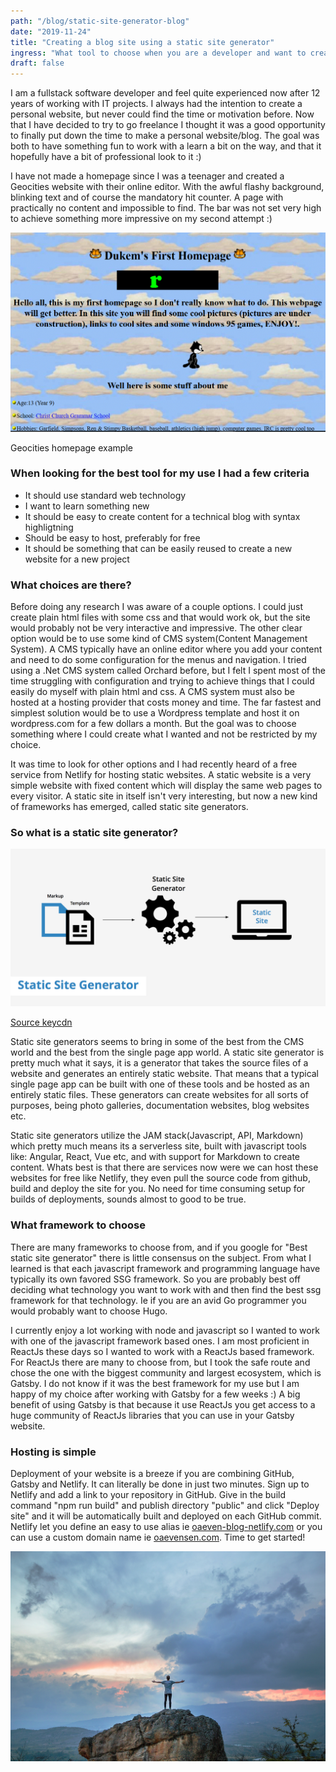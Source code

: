```yaml
---
path: "/blog/static-site-generator-blog"
date: "2019-11-24"
title: "Creating a blog site using a static site generator"
ingress: "What tool to choose when you are a developer and want to create your own website. Something that is fun to learn from but also advanced enough so you are able to create what you want"
draft: false
---
```


I am a fullstack software developer and feel quite experienced now after 12 years of working with IT projects. I always had the intention to create a personal website, but never could find the time or motivation before. Now that I have decided to try to go freelance I thought it was a good opportunity to finally put down the time to make a personal website/blog. The goal was both to have something fun to work with a learn a bit on the way, and that it hopefully have a bit of professional look to it :)

I have not made a homepage since I was a teenager and created a Geocities website with their online editor. With the awful flashy background, blinking text and of course the mandatory hit counter. A page with practically no content and impossible to find. The bar was not set very high to achieve something more impressive on my second attempt :)

![Typical Geocities webpage](./images/geocities-example1.png)
<p class="markdown-source-link">Geocities homepage example</p>

### When looking for the best tool for my use I had a few criteria

* It should use standard web technology
* I want to learn something new
* It should be easy to create content for a technical blog with syntax highligtning
* Should be easy to host, preferably for free
* It should be something that can be easily reused to create a new website for a new project

### What choices are there?

Before doing any research I was aware of a couple options. I could just create plain html files with some css and that would work ok, but the site would probably not be very interactive and impressive. The other clear option would be to use some kind of CMS system(Content Management System). A CMS typically have an online editor where you add your content and need to do some configuration for the menus and navigation. I tried using a .Net CMS system called Orchard before, but I felt I spent most of the time struggling with configuration and trying to achieve things that I could easily do myself with plain html and css. A CMS system must also be hosted at a hosting provider that costs money and time. The far fastest and simplest solution would be to use a Wordpress template and host it on wordpress.com for a few dollars a month. But the goal was to choose something where I could create what I wanted and not be restricted by my choice.

It was time to look for other options and I had recently heard of a free service from Netlify for hosting static websites. A static website is a very simple website with fixed content which will display the same web pages to every visitor. A static site in itself isn't very interesting, but now a new kind of frameworks has emerged, called static site generators.

### So what is a static site generator?

![Static Site Generator](./images/static-site-generator.png)
<p class="markdown-source-link"><a href="https://www.keycdn.com/" target="_blank"  rel="noopener noreferrer">Source keycdn</a></p>

Static site generators seems to bring in some of the best from the CMS world and the best from the single page app world. A static site generator is pretty much what it says, it is a generator that takes the source files of a website and generates an entirely static website. That means that a typical single page app can be built with one of these tools and be hosted as an entirely static files. These generators can create websites for all sorts of purposes, being photo galleries, documentation websites, blog websites etc. 

Static site generators utilize the JAM stack(Javascript, API, Markdown) which pretty much means its a serverless site, built with javascript tools like: Angular, React, Vue etc, and with support for Markdown to create content. Whats best is that there are services now were we can host these websites for free like Netlify, they even pull the source code from github, build and deploy the site for you. No need for time consuming setup for builds of deployments, sounds almost to good to be true.

### What framework to choose

There are many frameworks to choose from, and if you google for "Best static site generator" there is little consensus on the subject. From what I learned is that each javascript framework and programming language have typically its own favored SSG framework. So you are probably best off deciding what technology you want to work with and then find the best ssg framework for that technology. Ie if you are an avid Go programmer you would probably want to choose Hugo. 

I currently enjoy a lot working with node and javascript so I wanted to work with one of the javascript framework based ones. I am most proficient in ReactJs these days so I wanted to work with a ReactJs based framework. For ReactJs there are many to choose from, but I took the safe route and chose the one with the biggest community and largest ecosystem, which is Gatsby. I do not know if it was the best framework for my use but I am happy of my choice after working with Gatsby for a few weeks :) A big benefit of using Gatsby is that because it use ReactJs you get access to a huge community of ReactJs libraries that you can use in your Gatsby website.

### Hosting is simple

Deployment of your website is a breeze if you are combining GitHub, Gatsby and Netlify. It can literally be done in just two minutes. Sign up to Netlify and add a link to your repository in GitHub. Give in the build command "npm run build" and  publish directory "public" and click "Deploy site" and it will be automatically built and deployed on each GitHub commit. Netlify let you define an easy to use alias ie <a href="https://oaeven-blog-netlify.com">oaeven-blog-netlify.com</a> or you can use a custom domain name ie <a href="https://www.oaevensen.com">oaevensen.com</a>. Time to get started!

![Success](./images/joshua-earle-9idqIGrLuTE-unsplash.jpg)